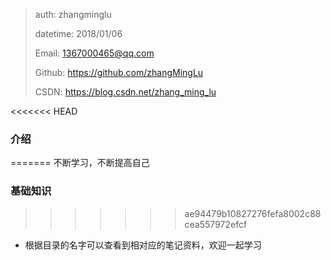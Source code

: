

>   auth: zhangminglu
>
>   datetime: 2018/01/06 
>
>   Email: 1367000465@qq.com
>
>   Github: https://github.com/zhangMingLu
>
>   CSDN: https://blog.csdn.net/zhang_ming_lu



<<<<<<< HEAD
###  介绍
=======
不断学习，不断提高自己



### 基础知识
>>>>>>> ae94479b10827276fefa8002c88cea557972efcf

- 根据目录的名字可以查看到相对应的笔记资料，欢迎一起学习

